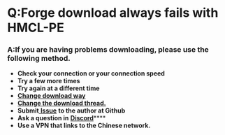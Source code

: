 # Q:Forge download always fails with HMCL-PE



### A:**If you are having problems downloading, please use the following method.**

* **Check your connection or your connection speed**
* **Try a few more times**
* **Try again at a different time**
* ****[**Change download way**](../basic-settings/download/download-settings.md)****
* ****[**Change the download thread.**](../basic-settings/download/multi-threaded-download.md)****
* **Submit**[ **Issue**](https://github.com/Tungstend/HMCL-PE-CN/issues) **to the author at Github**
* **Ask a question in** [**Discord**](https://discord.com/invite/c79XjKHy4S)****
* **Use a VPN that links to the Chinese network.**
